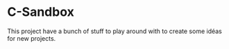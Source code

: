 # C-Sandbox
This project have a bunch of stuff to play around with to create some idéas for new projects.
